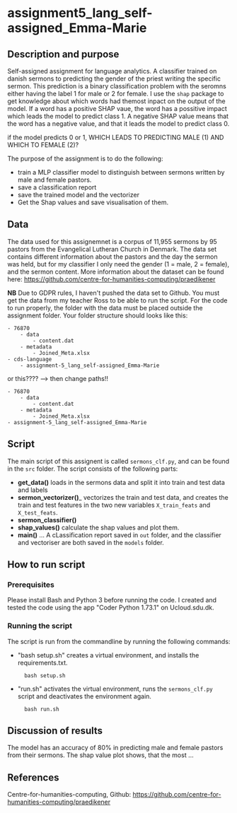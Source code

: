# assignment5_lang_self-assigned_Emma-Marie 

## Description and purpose
Self-assigned assignment for language analytics. A classifier trained on danish sermons to predicting the gender of the priest writing the specific sermon. This prediction is a binary classification problem with the seromns either having the label 1 for male or 2 for female. I use the ```shap``` package to get knowledge about which words had themost inpact on the output of the model. If a word has a positive SHAP vaue, the word has a possitive impact which leads the model to predict class 1. A negative SHAP value means that the word has a negative value, and that it leads the model to predict class 0.

if the model predicts 0 or 1, WHICH LEADS TO PREDICTING MALE (1) AND WHICH TO FEMALE (2)?

The purpose of the assignment is to do the following:
- train a MLP classifier model to distinguish between sermons written by male and female pastors.
- save a classification report
- save the trained model and the vectorizer
- Get the Shap values and save visualisation of them.

## Data
The data used for this assignemnet is a corpus of 11,955 sermons by 95 pastors from the Evangelical Lutheran Church in Denmark. The data set contains different information about the pastors and the day the sermon was held, but for my classifier I only need the gender (1 = male, 2 = female), and the sermon content. More information about the dataset can be found here: https://github.com/centre-for-humanities-computing/praedikener 

__NB__ Due to GDPR rules, I haven't pushed the data set to Github. You must get the data from my teacher Ross to be able to run the script. For the code to run properly, the folder with the data must be placed outside the assignment folder. Your folder structure should looks like this:

    - 76870
        - data
            - content.dat
        - metadata  
            - Joined_Meta.xlsx
    - cds-language
        - assignment-5_lang_self-assigned_Emma-Marie

or this???? --> then change paths!!

    - 76870
        - data
            - content.dat
        - metadata  
            - Joined_Meta.xlsx
    - assignment-5_lang_self-assigned_Emma-Marie

## Script
The main script of this assignent is called ```sermons_clf.py```, and can be found in the ```src``` folder. The script consists of the following parts:
- __get_data()__ loads in the sermons data and split it into train and test data and labels
- __sermon_vectorizer()___ vectorizes the train and test data, and creates the train and test features in the two new variables ```X_train_feats``` and ```X_test_feats```. 
- __sermon_classifier()__ 
- __shap_values()__ calculate the shap values and plot them.
- __main()__ ... A cLassification report saved in ```out``` folder, and the classifier and vectoriser are both saved in the ```models``` folder. 

## How to run script

### Prerequisites
Please install Bash and Python 3 before running the code. I created and tested the code using the app "Coder Python 1.73.1" on Ucloud.sdu.dk. 

### Running the script
The script is run from the commandline by running the following commands:

- "bash setup.sh" creates a virtual environment, and installs the requirements.txt. 

        bash setup.sh

- "run.sh" activates the virtual environment, runs the ```sermons_clf.py``` script and deactivates the environment again. 

        bash run.sh

## Discussion of results
The model has an accuracy of 80% in predicting male and female pastors from their sermons. The shap value plot shows, that the most ...

## References
Centre-for-humanities-computing, Github: https://github.com/centre-for-humanities-computing/praedikener 
